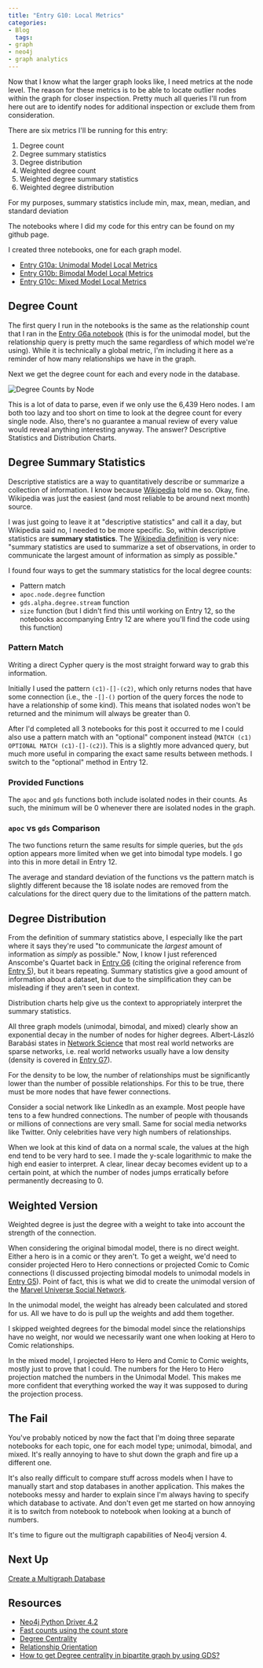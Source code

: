 ```yaml
---
title: "Entry G10: Local Metrics"
categories:
- Blog
  tags:
- graph
- neo4j
- graph analytics
---
```


Now that I know what the larger graph looks like, I need metrics at the node level. The reason for these metrics is to be able to locate outlier nodes within the graph for closer inspection. Pretty much all queries I'll run from here out are to identify nodes for additional inspection or exclude them from consideration.

There are six metrics I'll be running for this entry:

1. Degree count
2. Degree summary statistics
3. Degree distribution
4. Weighted degree count
5. Weighted degree summary statistics
6. Weighted degree distribution

For my purposes, summary statistics include min, max, mean, median, and standard deviation

The notebooks where I did my code for this entry can be found on my github page.

I created three notebooks, one for each graph model.

- [Entry G10a: Unimodal Model Local Metrics](https://github.com/julielinx/datascience_diaries/blob/master/graph/10a_nb_uni_local_metrics.ipynb)
- [Entry G10b: Bimodal Model Local Metrics](https://github.com/julielinx/datascience_diaries/blob/master/graph/10b_nb_bi_local_metrics.ipynb)
- [Entry G10c: Mixed Model Local Metrics](https://github.com/julielinx/datascience_diaries/blob/master/graph/10c_nb_mix_local_metrics.ipynb)

## Degree Count

The first query I run in the notebooks is the same as the relationship count that I ran in the [Entry G6a notebook](https://github.com/julielinx/datascience_diaries/blob/master/graph/06_7_8a_nb_unimodal_global_metrics.ipynb) (this is for the unimodal model, but the relationship query is pretty much the same regardless of which model we're using). While it is technically a global metric, I'm including it here as a reminder of how many relationships we have in the graph.

Next we get the degree count for each and every node in the database.

![Degree Counts by Node](https://julielinx.github.io/assets/images/g10_degree_df.png)

This is a lot of data to parse, even if we only use the 6,439 Hero nodes. I am both too lazy and too short on time to look at the degree count for every single node. Also, there's no guarantee a manual review of every value would reveal anything interesting anyway. The answer? Descriptive Statistics and Distribution Charts.

## Degree Summary Statistics

Descriptive statistics are a way to quantitatively describe or summarize a collection of information. I know because [Wikipedia](https://en.wikipedia.org/wiki/Descriptive_statistics) told me so. Okay, fine. Wikipedia was just the easiest (and most reliable to be around next month) source.

I was just going to leave it at "descriptive statistics" and call it a day, but Wikipedia said no, I needed to be more specific. So, within descriptive statistics are **summary statistics**. The [Wikipedia definition](https://en.wikipedia.org/wiki/Summary_statistics) is very nice: "summary statistics are used to summarize a set of observations, in order to communicate the largest amount of information as simply as possible."

I found four ways to get the summary statistics for the local degree counts:

- Pattern match
- `apoc.node.degree` function
- `gds.alpha.degree.stream` function
- `size` function (but I didn't find this until working on Entry 12, so the notebooks accompanying Entry 12 are where you'll find the code using this function)

### Pattern Match

Writing a direct Cypher query is the most straight forward way to grab this information. 

Initially I used the pattern `(c1)-[]-(c2)`, which only returns nodes that have some connection (i.e., the `-[]-()` portion of the query forces the node to have a relationship of some kind). This means that isolated nodes won't be returned and the minimum will always be greater than 0.

After I'd completed all 3 notebooks for this post it occurred to me I could also use a pattern match with an "optional" component instead (`MATCH (c1) OPTIONAL MATCH (c1)-[]-(c2)`). This is a slightly more advanced query, but much more useful in comparing the exact same results between methods. I switch to the "optional" method in Entry 12.

### Provided Functions

The `apoc` and `gds` functions both include isolated nodes in their counts. As such, the minimum will be 0 whenever there are isolated nodes in the graph.

### `apoc` vs `gds` Comparison

The two functions return the same results for simple queries, but the `gds` option appears more limited when we get into bimodal type models. I go into this in more detail in Entry 12.

The average and standard deviation of the functions vs the pattern match is slightly different because the 18 isolate nodes are removed from the calculations for the direct query due to the limitations of the pattern match.

## Degree Distribution

From the definition of summary statistics above, I especially like the part where it says they're used "to communicate the *largest* amount of information as *simply* as possible." Now, I know I just referenced Anscombe's Quartet back in [Entry G6](https://julielinx.github.io/blog/g06_global_counts/) (citing the original reference from [Entry 5](https://julielinx.github.io/blog/05_EDA/)), but it bears repeating. Summary statistics give a good amount of information about a dataset, but due to the simplification they can be misleading if they aren't seen in context.

Distribution charts help give us the context to appropriately interpret the summary statistics.

All three graph models (unimodal, bimodal, and mixed) clearly show an exponential decay in the number of nodes for higher degrees. Albert-László Barabási states in [Network Science](http://networksciencebook.com/chapter/2#real-networks) that most real world networks are sparse networks, i.e. real world networks usually have a low density (density is covered in [Entry G7](https://julielinx.github.io/blog/g07_global_density_diameter/)).

For the density to be low, the number of relationships must be significantly lower than the number of possible relationships. For this to be true, there must be more nodes that have fewer connections.

Consider a social network like LinkedIn as an example. Most people have tens to a few hundred connections. The number of people with thousands or millions of connections are very small. Same for social media networks like Twitter. Only celebrities have very high numbers of relationships.

When we look at this kind of data on a normal scale, the values at the high end tend to be very hard to see. I made the y-scale logarithmic to make the high end easier to interpret. A clear, linear decay becomes evident up to a certain point, at which the number of nodes jumps erratically before permanently decreasing to 0.

## Weighted Version

Weighted degree is just the degree with a weight to take into account the strength of the connection.

When considering the original bimodal model, there is no direct weight. Either a hero is in a comic or they aren't. To get a weight, we'd need to consider projected Hero to Hero connections or projected Comic to Comic connections (I discussed projecting bimodal models to unimodal models in [Entry G5](https://julielinx.github.io/blog/g05_project_bimodal/)). Point of fact, this is what we did to create the unimodal version of the [Marvel Universe Social Network](https://www.kaggle.com/csanhueza/the-marvel-universe-social-network).

In the unimodal model, the weight has already been calculated and stored for us. All we have to do is pull up the weights and add them together.

I skipped weighted degrees for the bimodal model since the relationships have no weight, nor would we necessarily want one when looking at Hero to Comic relationships.

In the mixed model, I projected Hero to Hero and Comic to Comic weights, mostly just to prove that I could. The numbers for the Hero to Hero projection matched the numbers in the Unimodal Model. This makes me more confident that everything worked the way it was supposed to during the projection process.

## The Fail

You've probably noticed by now the fact that I'm doing three separate notebooks for each topic, one for each model type; unimodal, bimodal, and mixed. It's really annoying to have to shut down the graph and fire up a different one.

It's also really difficult to compare stuff across models when I have to manually start and stop databases in another application. This makes the notebooks messy and harder to explain since I'm always having to specify which database to activate. And don't even get me started on how annoying it is to switch from notebook to notebook when looking at a bunch of numbers.

It's time to figure out the multigraph capabilities of Neo4j version 4.

## Next Up

[Create a Multigraph Database](https://julielinx.github.io/blog/g011_create_multigraphdb_desktop/)

## Resources

- [Neo4j Python Driver 4.2](https://neo4j.com/docs/api/python-driver/current/)
- [Fast counts using the count store](https://neo4j.com/developer/kb/fast-counts-using-the-count-store/)
- [Degree Centrality](https://neo4j.com/docs/graph-data-science/current/algorithms/degree-centrality/)
- [Relationship Orientation](https://neo4j.com/docs/graph-data-science/current/management-ops/cypher-projection/#cypher-projection-relationship-orientation)
- [How to get Degree centrality in bipartite graph by using GDS?](https://community.neo4j.com/t/how-to-get-degree-centrality-in-bipartite-graph-by-using-gds/30278)
